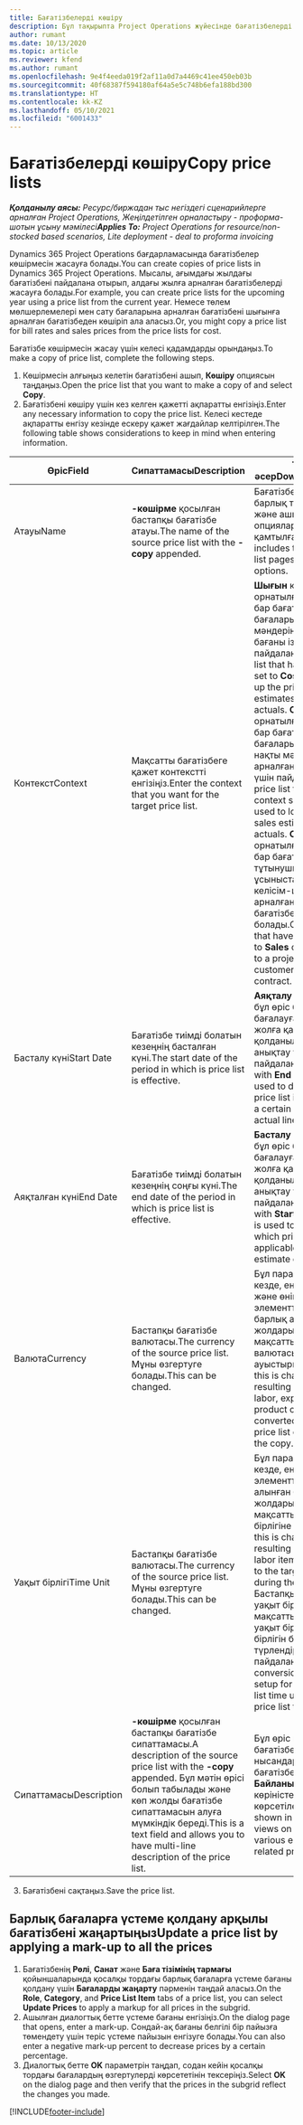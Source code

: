 ```yaml
---
title: Бағатізбелерді көшіру
description: Бұл тақырыпта Project Operations жүйесінде бағатізбелерді көшіру жолдары туралы ақпарат берілген.
author: rumant
ms.date: 10/13/2020
ms.topic: article
ms.reviewer: kfend
ms.author: rumant
ms.openlocfilehash: 9e4f4eeda019f2af11a0d7a4469c41ee450eb03b
ms.sourcegitcommit: 40f68387f594180af64a5e5c748b6efa188bd300
ms.translationtype: HT
ms.contentlocale: kk-KZ
ms.lasthandoff: 05/10/2021
ms.locfileid: "6001433"
---
```

# <a name="copy-price-lists"></a><span data-ttu-id="f3120-103">Бағатізбелерді көшіру</span><span class="sxs-lookup"><span data-stu-id="f3120-103">Copy price lists</span></span>

<span data-ttu-id="f3120-104">_**Қолданылу аясы:** Ресурс/биржадан тыс негіздегі сценарийлерге арналған Project Operations, Жеңілдетілген орналастыру - проформа-шотын ұсыну мәмілесі_</span><span class="sxs-lookup"><span data-stu-id="f3120-104">_**Applies To:** Project Operations for resource/non-stocked based scenarios, Lite deployment - deal to proforma invoicing_</span></span>

<span data-ttu-id="f3120-105">Dynamics 365 Project Operations бағдарламасында бағатізбелер көшірмесін жасауға болады.</span><span class="sxs-lookup"><span data-stu-id="f3120-105">You can create copies of price lists in Dynamics 365 Project Operations.</span></span> <span data-ttu-id="f3120-106">Мысалы, ағымдағы жылдағы бағатізбені пайдалана отырып, алдағы жылға арналған бағатізбелерді жасауға болады.</span><span class="sxs-lookup"><span data-stu-id="f3120-106">For example, you can create price lists for the upcoming year using a price list from the current year.</span></span>  <span data-ttu-id="f3120-107">Немесе төлем мөлшерлемелері мен сату бағаларына арналған бағатізбені шығынға арналған бағатізбеден көшіріп ала аласыз.</span><span class="sxs-lookup"><span data-stu-id="f3120-107">Or, you might copy a price list for bill rates and sales prices from the price lists for cost.</span></span> 

<span data-ttu-id="f3120-108">Бағатізбе көшірмесін жасау үшін келесі қадамдарды орындаңыз.</span><span class="sxs-lookup"><span data-stu-id="f3120-108">To make a copy of price list, complete the following steps.</span></span>

1. <span data-ttu-id="f3120-109">Көшірмесін алғыңыз келетін бағатізбені ашып, **Көшіру** опциясын таңдаңыз.</span><span class="sxs-lookup"><span data-stu-id="f3120-109">Open the price list that you want to make a copy of and select **Copy**.</span></span>
2. <span data-ttu-id="f3120-110">Бағатізбені көшіру үшін кез келген қажетті ақпаратты енгізіңіз.</span><span class="sxs-lookup"><span data-stu-id="f3120-110">Enter any necessary information to copy the price list.</span></span> <span data-ttu-id="f3120-111">Келесі кестеде ақпаратты енгізу кезінде ескеру қажет жағдайлар келтірілген.</span><span class="sxs-lookup"><span data-stu-id="f3120-111">The following table shows considerations to keep in mind when entering information.</span></span>

| <span data-ttu-id="f3120-112">Өріс</span><span class="sxs-lookup"><span data-stu-id="f3120-112">Field</span></span> | <span data-ttu-id="f3120-113">Сипаттамасы</span><span class="sxs-lookup"><span data-stu-id="f3120-113">Description</span></span> | <span data-ttu-id="f3120-114">Төменгі әсер</span><span class="sxs-lookup"><span data-stu-id="f3120-114">Downstream impact</span></span> |
| --- | --- | --- |
| <span data-ttu-id="f3120-115">Атауы</span><span class="sxs-lookup"><span data-stu-id="f3120-115">Name</span></span> | <span data-ttu-id="f3120-116">**-көшірме** қосылған бастапқы бағатізбе атауы.</span><span class="sxs-lookup"><span data-stu-id="f3120-116">The name of the source price list with the **-copy** appended.</span></span> | <span data-ttu-id="f3120-117">Бағатізбеде бұл мән барлық тізім беттерінде және ашылмалы опцияларда қамтылған.</span><span class="sxs-lookup"><span data-stu-id="f3120-117">The price list includes this value on all list pages and drop-down options.</span></span> |
| <span data-ttu-id="f3120-118">Контекст</span><span class="sxs-lookup"><span data-stu-id="f3120-118">Context</span></span> | <span data-ttu-id="f3120-119">Мақсатты бағатізбеге қажет контекстті енгізіңіз.</span><span class="sxs-lookup"><span data-stu-id="f3120-119">Enter the context that you want for the target price list.</span></span> | <span data-ttu-id="f3120-120">**Шығын** күйіне орнатылған контексті бар бағатізбе құн бағалары мен құн нақты мәндеріне арналған бағаны іздеу үшін пайдаланылады.</span><span class="sxs-lookup"><span data-stu-id="f3120-120">A price list that has the context set to **Cost** is used to look up the price for cost estimates and cost actuals.</span></span> <span data-ttu-id="f3120-121">**Сатылым** күйіне орнатылған контексті бар бағатізбе сатылым бағалары мен сатылым нақты мәндеріне арналған бағаны іздеу үшін пайдаланылады.</span><span class="sxs-lookup"><span data-stu-id="f3120-121">A price list that has the context set to **Sales** is used to look up price for sales estimates and sales actuals.</span></span> <span data-ttu-id="f3120-122">**Сатылым** күйіне орнатылған контексті бар бағатізбелерді тұтынушылар, баға ұсыныстары немесе келісім-шартқа арналған жоба бағатізбесіне қосуға болады.</span><span class="sxs-lookup"><span data-stu-id="f3120-122">Only price lists that have the context set to **Sales** can be attached to a project price list for a customer, quotes, or contract.</span></span> |
| <span data-ttu-id="f3120-123">Басталу күні</span><span class="sxs-lookup"><span data-stu-id="f3120-123">Start Date</span></span> | <span data-ttu-id="f3120-124">Бағатізбе тиімді болатын кезеңнің басталған күні.</span><span class="sxs-lookup"><span data-stu-id="f3120-124">The start date of the period in which is price list is effective.</span></span> | <span data-ttu-id="f3120-125">**Аяқталу күнімен** бірге бұл өріс белгілі бір бағалауға немесе нақты жолға қандай бағатізбе қолданылатынын анықтау үшін пайдаланылады.</span><span class="sxs-lookup"><span data-stu-id="f3120-125">Together with **End Date**, this field is used to determine which price list is applicable for a certain estimate or actual line.</span></span> |
| <span data-ttu-id="f3120-126">Аяқталған күні</span><span class="sxs-lookup"><span data-stu-id="f3120-126">End Date</span></span> | <span data-ttu-id="f3120-127">Бағатізбе тиімді болатын кезеңнің соңғы күні.</span><span class="sxs-lookup"><span data-stu-id="f3120-127">The end date of the period in which is price list is effective.</span></span> | <span data-ttu-id="f3120-128">**Басталу күнімен** бірге бұл өріс белгілі бір бағалауға немесе нақты жолға қандай бағатізбе қолданылатынын анықтау үшін пайдаланылады.</span><span class="sxs-lookup"><span data-stu-id="f3120-128">Together with **Start Date**, this field is used to determine which price list is applicable for a certain estimate or actual line.</span></span> |
| <span data-ttu-id="f3120-129">Валюта</span><span class="sxs-lookup"><span data-stu-id="f3120-129">Currency</span></span> | <span data-ttu-id="f3120-130">Бастапқы бағатізбе валютасы.</span><span class="sxs-lookup"><span data-stu-id="f3120-130">The currency of the source price list.</span></span> <span data-ttu-id="f3120-131">Мұны өзгертуге болады.</span><span class="sxs-lookup"><span data-stu-id="f3120-131">This can be changed.</span></span> | <span data-ttu-id="f3120-132">Бұл параметр өзгерген кезде, еңбек, шығындар және өнім каталогының элементтері үшін барлық алынған баға жолдары көшіру кезінде мақсатты бағатізбе валютасына ауыстырылады.</span><span class="sxs-lookup"><span data-stu-id="f3120-132">When this is changed, all resulting price lines for labor, expense, and product catalog items are converted to the target price list currency during the copy.</span></span> |
| <span data-ttu-id="f3120-133">Уақыт бірлігі</span><span class="sxs-lookup"><span data-stu-id="f3120-133">Time Unit</span></span> | <span data-ttu-id="f3120-134">Бастапқы бағатізбе валютасы.</span><span class="sxs-lookup"><span data-stu-id="f3120-134">The currency of the source price list.</span></span> <span data-ttu-id="f3120-135">Мұны өзгертуге болады.</span><span class="sxs-lookup"><span data-stu-id="f3120-135">This can be changed.</span></span> | <span data-ttu-id="f3120-136">Бұл параметр өзгерген кезде, еңбек элементтері үшін алынған барлық баға жолдары көшіру кезінде мақсатты бағатізбе бірлігіне айналады.</span><span class="sxs-lookup"><span data-stu-id="f3120-136">When this is changed, all the resulting price lines for labor items are converted to the target price list unit during the copy.</span></span> <span data-ttu-id="f3120-137">Бастапқы бағатізбенің уақыт бірлігі мен мақсатты бағатізбенің уақыт бірлігі үшін өлшем бірлігін баптаудан түрлендіру пайдаланылады.</span><span class="sxs-lookup"><span data-stu-id="f3120-137">The conversion from the unit setup for the source price list time unit and target price list time unit is used.</span></span> |
| <span data-ttu-id="f3120-138">Сипаттамасы</span><span class="sxs-lookup"><span data-stu-id="f3120-138">Description</span></span> | <span data-ttu-id="f3120-139">**-көшірме** қосылған бастапқы бағатізбе сипаттамасы.</span><span class="sxs-lookup"><span data-stu-id="f3120-139">A description of the source price list with the **-copy** appended.</span></span> <span data-ttu-id="f3120-140">Бұл мәтін өрісі болып табылады және көп жолды бағатізбе сипаттамасын алуға мүмкіндік береді.</span><span class="sxs-lookup"><span data-stu-id="f3120-140">This is a text field and allows you to have multi-line description of the price list.</span></span> | <span data-ttu-id="f3120-141">Бұл өріс қатысты бағатізбелері бар түрлі нысандарындағы бағатізбедегі **Байланысты** көріністерінде көрсетіледі.</span><span class="sxs-lookup"><span data-stu-id="f3120-141">This field is shown in the **Associated** views on the price list in various entities that have related price lists.</span></span> |

3. <span data-ttu-id="f3120-142">Бағатізбені сақтаңыз.</span><span class="sxs-lookup"><span data-stu-id="f3120-142">Save the price list.</span></span> 

## <a name="update-a-price-list-by-applying-a-mark-up-to-all-the-prices"></a><span data-ttu-id="f3120-143">Барлық бағаларға үстеме қолдану арқылы бағатізбені жаңартыңыз</span><span class="sxs-lookup"><span data-stu-id="f3120-143">Update a price list by applying a mark-up to all the prices</span></span>

1. <span data-ttu-id="f3120-144">Бағатізбенің **Рөлі**, **Санат** және **Баға тізімінің тармағы** қойыншаларында қосалқы тордағы барлық бағаларға үстеме бағаны қолдану үшін **Бағаларды жаңарту** пәрменін таңдай аласыз.</span><span class="sxs-lookup"><span data-stu-id="f3120-144">On the **Role**, **Category**, and **Price List Item** tabs of a price list, you can select **Update Prices** to apply a markup for all prices in the subgrid.</span></span> 
2. <span data-ttu-id="f3120-145">Ашылған диалогтық бетте үстеме бағаны енгізіңіз.</span><span class="sxs-lookup"><span data-stu-id="f3120-145">On the dialog page that opens, enter a mark-up.</span></span> <span data-ttu-id="f3120-146">Сондай-ақ бағаны белгілі бір пайызға төмендету үшін теріс үстеме пайызын енгізуге болады.</span><span class="sxs-lookup"><span data-stu-id="f3120-146">You can also enter a negative mark-up percent to decrease prices by a certain percentage.</span></span> 
3. <span data-ttu-id="f3120-147">Диалогтық бетте **OK** параметрін таңдап, содан кейін қосалқы тордағы бағалардың өзгертулерді көрсететінін тексеріңіз.</span><span class="sxs-lookup"><span data-stu-id="f3120-147">Select **OK** on the dialog page and then verify that the prices in the subgrid reflect the changes you made.</span></span>


[!INCLUDE[footer-include](../includes/footer-banner.md)]